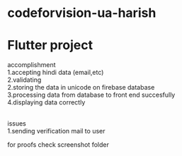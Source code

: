 # codeforvision-ua-harish
# Flutter project

accomplishment <br />
1.accepting hindi data (email,etc) <br />
2.validating  <br />
2.storing the data in unicode on firebase database <br />
3.processing data from database to front end succesfully <br />
4.displaying data correctly <br />
 <br />

issues <br />
1.sending verification mail to user <br />

for proofs check screenshot folder <br />
